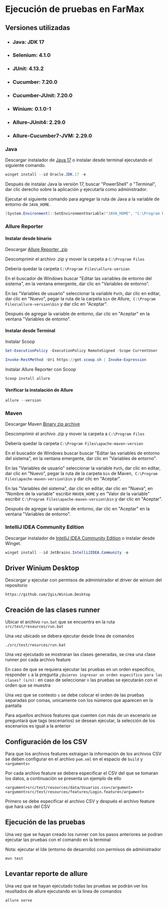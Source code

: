 # Ejecución de pruebas en FarMax

## Versiones utilizadas

- ### Java: JDK 17
- ### Selenium: 4.1.0
- ### JUnit: 4.13.2
- ### Cucumber: 7.20.0
- ### Cucumber-JUnit: 7.20.0
- ### Winium: 0.1.0-1
- ### Allure-JUnit4: 2.29.0
- ### Allure-Cucumber7-JVM: 2.29.0

### Java

Descargar instalador de [Java 17](https://www.oracle.com/java/technologies/javase/jdk17-archive-downloads.html) o instalar desde terminal ejecutando el siguiente comando.

```powershell
winget install --id Oracle.JDK.17 -e
```

Después de instalar Java la versión 17, buscar "PowerShell" o "Terminal", dar clic derecho sobre la aplicación y ejecutarla como administrador.

Ejecutar el siguiente comando para agregar la ruta de Java a la variable de entorno de `JAVA_HOME`.

```powershell
[System.Environment]::SetEnvironmentVariable("JAVA_HOME", "C:\Program Files\Java\jdk-17", "Machine")
```

### Allure Reporter

#### Instalar desde binario

Descargar [Allure Reporter .zip](https://maven.apache.org/download.cgi)

Descomprimir el archivo .zip y mover la carpeta a `C:\Program Files`

Debería quedar la carpeta `C:\Program Files\allure-version`

En el buscador de Windows buscar "Editar las variables de entorno del sistema", en la ventana emergente, dar clic en "Variables de entorno".

En las "Variables de usuario" seleccionar la variable `Path`, dar clic en editar, dar clic en "Nuevo", pegar la ruta de la carpeta `bin` de Allure,  `C:\Program Files\allure-version\bin` y dar clic en "Aceptar".

Después de agregar la variable de entorno, dar clic en "Aceptar" en la ventana "Variables de entorno".

#### Instalar desde Terminal

Instalar Scoop

```powershell
Set-ExecutionPolicy -ExecutionPolicy RemoteSigned -Scope CurrentUser

Invoke-RestMethod -Uri https://get.scoop.sh | Invoke-Expression
```

Instalar Allure Reporter con Scoop

```powershell
Scoop install allure
```

#### Verificar la instalación de Allure

```powershell
allure --version
```

### Maven

Descargar Maven [Binary zip archive](https://maven.apache.org/download.cgi)

Descomprimir el archivo .zip y mover la carpeta a `C:\Program Files`

Debería quedar la carpeta `C:\Program Files\apache-maven-version`

En el buscador de Windows buscar buscar "Editar las variables de entorno del sistema", en la ventana emergente, dar clic en "Variables de entorno".

En las "Variables de usuario" seleccionar la variable `Path`, dar clic en editar, dar clic en "Nuevo", pegar la ruta de la carpeta `bin` de Maven,  `C:\Program Files\apache-maven-version\bin` y dar clic en "Aceptar".


En las "Variables del sistema", dar clic en editar, dar clic en "Nueva", en "Nombre de la variable" escribir `MAVEN_HOME` y en "Valor de la variable" escribir `C:\Program Files\apache-maven-version\bin` y dar clic en "Aceptar".

Después de agregar la variable de entorno, dar clic en "Aceptar" en la ventana "Variables de entorno".

### IntelliJ IDEA Community Edition

Descargar instalador de [IntelliJ IDEA Community Edition](https://www.jetbrains.com/idea/download/) o instalar desde Winget.

```powershell
winget install --id JetBrains.IntelliJIDEA.Community -e
```

## Driver Winium Desktop

Descargar y ejecutar con permisos de administrador el driver de winium del repositorio
````
https://github.com/2gis/Winium.Desktop
````

## Creación de las clases runner
Ubicar el archivo `run.bat` que se encuentra en la ruta `src/test/resources/run.bat`

Una vez ubicado se debera ejecutar desde linea de comandos

```shell
./src/test/resurces/run.bat
```
Una vez ejecutado se mostraran las clases generadas, se crea una clase runner por cada archivo feature

En caso de que se requiera ejecutar las pruebas en un orden especifico, responder `s` a la pregunta `¿Quieres ingresar un orden específico para las clases? (s/n):` en caso de seleccionar `n` las pruebas se ejecutarán con el orden que se muestra

Una vez que se contesto `s` se debe colocar el orden de las pruebas separadas por comas, unicamente con los números que aparecen en la pantalla

Para aquellos archivos features que cuenten con más de un escenario se preguntará que tags (escenarios) se desean ejecutar, la selección de los escenarios es igual a la anterior

## Configuración de los CSV

Para que los archivos features extraigan la información de los archivos CSV se deben configurar en el archivo `pom.xml` en el espacio de `build` y `<arguments>`

Por cada archivo feature se debera especificar el CSV del que se tomaran los datos, a continuación se presenta un ejemplo de ello

```shell
<argument>src/test/resources/data/Usuarios.csv</argument>
<argument>src/test/resources/features/Login.feature</argument>
```
Primero se debe especificar el archivo CSV y después el archivo feature que hará uso del CSV
## Ejecución de las pruebas 

Una vez que se hayan creado los runner con los pasos anteriores se podran ejecutar las pruebas con el comando en la terminal

Nota: ejecutar el Ide (entorno de desarrollo) con permisos de administrador 
```shell
mvn test
```

## Levantar reporte de allure
Una vez que se hayan ejecutado todas las pruebas se podrán ver los reusltados de allure ejecutando en la linea de comandos
```shell
allure serve
```